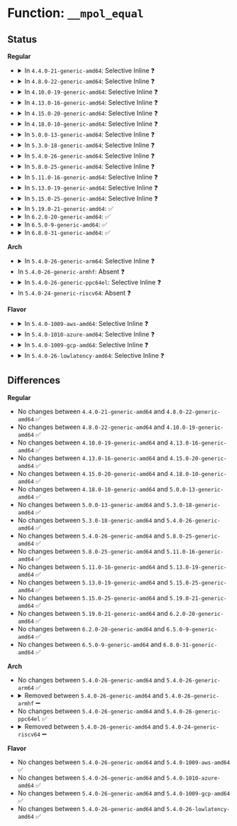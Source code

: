 # Function: <code>__mpol_equal</code>

## Status
<b>Regular</b>
<ul>
<li>
<details>
<summary>In <code>4.4.0-21-generic-amd64</code>: Selective Inline ❓</summary>

```c
bool __mpol_equal(struct mempolicy * a, struct mempolicy * b)
```

```json
{
  "name": "__mpol_equal",
  "collision_type": "Unique Global",
  "inline_type": "Selective",
  "funcs": [
    {
      "addr": 18446744071580820528,
      "name": "__mpol_equal",
      "external": true,
      "loc": "mm/mempolicy.c:2115",
      "file": "mm/mempolicy.c",
      "inline": "not declared, inlined",
      "caller_inline": [],
      "caller_func": [
        "mm/mmap.c:reusable_anon_vma",
        "mm/mmap.c:vma_merge",
        "mm/mmap.c:vma_merge",
        "mm/mmap.c:vma_merge",
        "mm/mempolicy.c:do_mbind",
        "mm/mempolicy.c:do_mbind"
      ]
    }
  ],
  "symbols": [
    {
      "addr": 18446744071580820528,
      "name": "__mpol_equal",
      "section": ".text",
      "bind": "STB_GLOBAL",
      "size": 112
    }
  ]
}
```
</details>
</li>
<li>
<details>
<summary>In <code>4.8.0-22-generic-amd64</code>: Selective Inline ❓</summary>

```c
bool __mpol_equal(struct mempolicy * a, struct mempolicy * b)
```

```json
{
  "name": "__mpol_equal",
  "collision_type": "Unique Global",
  "inline_type": "Selective",
  "funcs": [
    {
      "addr": 18446744071580945952,
      "name": "__mpol_equal",
      "external": true,
      "loc": "mm/mempolicy.c:2132",
      "file": "mm/mempolicy.c",
      "inline": "not declared, inlined",
      "caller_inline": [],
      "caller_func": [
        "mm/mmap.c:reusable_anon_vma",
        "mm/mmap.c:vma_merge",
        "mm/mmap.c:vma_merge",
        "mm/mmap.c:vma_merge",
        "mm/mempolicy.c:do_mbind",
        "mm/mempolicy.c:do_mbind"
      ]
    }
  ],
  "symbols": [
    {
      "addr": 18446744071580945952,
      "name": "__mpol_equal",
      "section": ".text",
      "bind": "STB_GLOBAL",
      "size": 108
    }
  ]
}
```
</details>
</li>
<li>
<details>
<summary>In <code>4.10.0-19-generic-amd64</code>: Selective Inline ❓</summary>

```c
bool __mpol_equal(struct mempolicy * a, struct mempolicy * b)
```

```json
{
  "name": "__mpol_equal",
  "collision_type": "Unique Global",
  "inline_type": "Selective",
  "funcs": [
    {
      "addr": 18446744071581018160,
      "name": "__mpol_equal",
      "external": true,
      "loc": "mm/mempolicy.c:2126",
      "file": "mm/mempolicy.c",
      "inline": "not declared, inlined",
      "caller_inline": [],
      "caller_func": [
        "mm/mmap.c:reusable_anon_vma",
        "mm/mmap.c:vma_merge",
        "mm/mmap.c:vma_merge",
        "mm/mmap.c:vma_merge",
        "mm/mempolicy.c:SYSC_mbind",
        "mm/mempolicy.c:SYSC_mbind"
      ]
    }
  ],
  "symbols": [
    {
      "addr": 18446744071581018160,
      "name": "__mpol_equal",
      "section": ".text",
      "bind": "STB_GLOBAL",
      "size": 159
    }
  ]
}
```
</details>
</li>
<li>
<details>
<summary>In <code>4.13.0-16-generic-amd64</code>: Selective Inline ❓</summary>

```c
bool __mpol_equal(struct mempolicy * a, struct mempolicy * b)
```

```json
{
  "name": "__mpol_equal",
  "collision_type": "Unique Global",
  "inline_type": "Selective",
  "funcs": [
    {
      "addr": 18446744071581064000,
      "name": "__mpol_equal",
      "external": true,
      "loc": "mm/mempolicy.c:2028",
      "file": "mm/mempolicy.c",
      "inline": "not declared, inlined",
      "caller_inline": [],
      "caller_func": [
        "mm/mmap.c:anon_vma_compatible",
        "mm/mmap.c:vma_merge",
        "mm/mmap.c:vma_merge",
        "mm/mmap.c:vma_merge",
        "mm/mempolicy.c:SYSC_mbind",
        "mm/mempolicy.c:SYSC_mbind"
      ]
    }
  ],
  "symbols": [
    {
      "addr": 18446744071581064000,
      "name": "__mpol_equal",
      "section": ".text",
      "bind": "STB_GLOBAL",
      "size": 184
    }
  ]
}
```
</details>
</li>
<li>
<details>
<summary>In <code>4.15.0-20-generic-amd64</code>: Selective Inline ❓</summary>

```c
bool __mpol_equal(struct mempolicy * a, struct mempolicy * b)
```

```json
{
  "name": "__mpol_equal",
  "collision_type": "Unique Global",
  "inline_type": "Selective",
  "funcs": [
    {
      "addr": 18446744071581175184,
      "name": "__mpol_equal",
      "external": true,
      "loc": "mm/mempolicy.c:2090",
      "file": "mm/mempolicy.c",
      "inline": "not declared, inlined",
      "caller_inline": [],
      "caller_func": [
        "mm/mmap.c:anon_vma_compatible",
        "mm/mmap.c:vma_merge",
        "mm/mmap.c:vma_merge",
        "mm/mmap.c:vma_merge",
        "mm/mempolicy.c:SYSC_mbind",
        "mm/mempolicy.c:SYSC_mbind"
      ]
    }
  ],
  "symbols": [
    {
      "addr": 18446744071581175184,
      "name": "__mpol_equal",
      "section": ".text",
      "bind": "STB_GLOBAL",
      "size": 184
    }
  ]
}
```
</details>
</li>
<li>
<details>
<summary>In <code>4.18.0-10-generic-amd64</code>: Selective Inline ❓</summary>

```c
bool __mpol_equal(struct mempolicy * a, struct mempolicy * b)
```

```json
{
  "name": "__mpol_equal",
  "collision_type": "Unique Global",
  "inline_type": "Selective",
  "funcs": [
    {
      "addr": 18446744071581319856,
      "name": "__mpol_equal",
      "external": true,
      "loc": "mm/mempolicy.c:2147",
      "file": "mm/mempolicy.c",
      "inline": "not declared, inlined",
      "caller_inline": [],
      "caller_func": [
        "mm/mmap.c:anon_vma_compatible",
        "mm/mmap.c:vma_merge",
        "mm/mmap.c:vma_merge",
        "mm/mmap.c:vma_merge",
        "mm/mempolicy.c:kernel_mbind",
        "mm/mempolicy.c:kernel_mbind"
      ]
    }
  ],
  "symbols": [
    {
      "addr": 18446744071581319856,
      "name": "__mpol_equal",
      "section": ".text",
      "bind": "STB_GLOBAL",
      "size": 185
    }
  ]
}
```
</details>
</li>
<li>
<details>
<summary>In <code>5.0.0-13-generic-amd64</code>: Selective Inline ❓</summary>

```c
bool __mpol_equal(struct mempolicy * a, struct mempolicy * b)
```

```json
{
  "name": "__mpol_equal",
  "collision_type": "Unique Global",
  "inline_type": "Selective",
  "funcs": [
    {
      "addr": 18446744071581404032,
      "name": "__mpol_equal",
      "external": true,
      "loc": "mm/mempolicy.c:2186",
      "file": "mm/mempolicy.c",
      "inline": "not declared, inlined",
      "caller_inline": [],
      "caller_func": [
        "mm/mmap.c:anon_vma_compatible",
        "mm/mmap.c:vma_merge",
        "mm/mmap.c:vma_merge",
        "mm/mmap.c:vma_merge",
        "mm/mempolicy.c:kernel_mbind",
        "mm/mempolicy.c:kernel_mbind"
      ]
    }
  ],
  "symbols": [
    {
      "addr": 18446744071581404032,
      "name": "__mpol_equal",
      "section": ".text",
      "bind": "STB_GLOBAL",
      "size": 208
    }
  ]
}
```
</details>
</li>
<li>
<details>
<summary>In <code>5.3.0-18-generic-amd64</code>: Selective Inline ❓</summary>

```c
bool __mpol_equal(struct mempolicy * a, struct mempolicy * b)
```

```json
{
  "name": "__mpol_equal",
  "collision_type": "Unique Global",
  "inline_type": "Selective",
  "funcs": [
    {
      "addr": 18446744071581516176,
      "name": "__mpol_equal",
      "external": true,
      "loc": "mm/mempolicy.c:2207",
      "file": "mm/mempolicy.c",
      "inline": "not declared, inlined",
      "caller_inline": [],
      "caller_func": [
        "mm/mmap.c:anon_vma_compatible",
        "mm/mmap.c:vma_merge",
        "mm/mmap.c:vma_merge",
        "mm/mmap.c:vma_merge",
        "mm/mempolicy.c:kernel_mbind",
        "mm/mempolicy.c:kernel_mbind"
      ]
    }
  ],
  "symbols": [
    {
      "addr": 18446744071581516176,
      "name": "__mpol_equal",
      "section": ".text",
      "bind": "STB_GLOBAL",
      "size": 223
    }
  ]
}
```
</details>
</li>
<li>
<details>
<summary>In <code>5.4.0-26-generic-amd64</code>: Selective Inline ❓</summary>

```c
bool __mpol_equal(struct mempolicy * a, struct mempolicy * b)
```

```json
{
  "name": "__mpol_equal",
  "collision_type": "Unique Global",
  "inline_type": "Selective",
  "funcs": [
    {
      "addr": 18446744071581580640,
      "name": "__mpol_equal",
      "external": true,
      "loc": "mm/mempolicy.c:2246",
      "file": "mm/mempolicy.c",
      "inline": "not declared, inlined",
      "caller_inline": [],
      "caller_func": [
        "mm/mmap.c:anon_vma_compatible",
        "mm/mmap.c:vma_merge",
        "mm/mmap.c:vma_merge",
        "mm/mmap.c:vma_merge",
        "mm/mempolicy.c:kernel_mbind",
        "mm/mempolicy.c:kernel_mbind"
      ]
    }
  ],
  "symbols": [
    {
      "addr": 18446744071581580640,
      "name": "__mpol_equal",
      "section": ".text",
      "bind": "STB_GLOBAL",
      "size": 223
    }
  ]
}
```
</details>
</li>
<li>
<details>
<summary>In <code>5.8.0-25-generic-amd64</code>: Selective Inline ❓</summary>

```c
bool __mpol_equal(struct mempolicy * a, struct mempolicy * b)
```

```json
{
  "name": "__mpol_equal",
  "collision_type": "Unique Global",
  "inline_type": "Selective",
  "funcs": [
    {
      "addr": 18446744071581792848,
      "name": "__mpol_equal",
      "external": true,
      "loc": "mm/mempolicy.c:2346",
      "file": "mm/mempolicy.c",
      "inline": "not declared, inlined",
      "caller_inline": [],
      "caller_func": [
        "mm/mmap.c:anon_vma_compatible",
        "mm/mmap.c:vma_merge",
        "mm/mmap.c:vma_merge",
        "mm/mmap.c:vma_merge",
        "mm/mempolicy.c:mbind_range",
        "mm/mempolicy.c:mbind_range"
      ]
    }
  ],
  "symbols": [
    {
      "addr": 18446744071581792848,
      "name": "__mpol_equal",
      "section": ".text",
      "bind": "STB_GLOBAL",
      "size": 223
    }
  ]
}
```
</details>
</li>
<li>
<details>
<summary>In <code>5.11.0-16-generic-amd64</code>: Selective Inline ❓</summary>

```c
bool __mpol_equal(struct mempolicy * a, struct mempolicy * b)
```

```json
{
  "name": "__mpol_equal",
  "collision_type": "Unique Global",
  "inline_type": "Selective",
  "funcs": [
    {
      "addr": 18446744071581840672,
      "name": "__mpol_equal",
      "external": true,
      "loc": "mm/mempolicy.c:2321",
      "file": "mm/mempolicy.c",
      "inline": "not declared, inlined",
      "caller_inline": [],
      "caller_func": [
        "mm/mmap.c:anon_vma_compatible",
        "mm/mmap.c:vma_merge",
        "mm/mmap.c:vma_merge",
        "mm/mmap.c:vma_merge",
        "mm/mempolicy.c:mbind_range",
        "mm/mempolicy.c:mbind_range"
      ]
    }
  ],
  "symbols": [
    {
      "addr": 18446744071581840672,
      "name": "__mpol_equal",
      "section": ".text",
      "bind": "STB_GLOBAL",
      "size": 223
    }
  ]
}
```
</details>
</li>
<li>
<details>
<summary>In <code>5.13.0-19-generic-amd64</code>: Selective Inline ❓</summary>

```c
bool __mpol_equal(struct mempolicy * a, struct mempolicy * b)
```

```json
{
  "name": "__mpol_equal",
  "collision_type": "Unique Global",
  "inline_type": "Selective",
  "funcs": [
    {
      "addr": 18446744071581871264,
      "name": "__mpol_equal",
      "external": true,
      "loc": "mm/mempolicy.c:2326",
      "file": "mm/mempolicy.c",
      "inline": "not declared, inlined",
      "caller_inline": [],
      "caller_func": [
        "mm/mmap.c:anon_vma_compatible",
        "mm/mmap.c:vma_merge",
        "mm/mmap.c:vma_merge",
        "mm/mmap.c:vma_merge",
        "mm/mempolicy.c:mbind_range",
        "mm/mempolicy.c:mbind_range"
      ]
    }
  ],
  "symbols": [
    {
      "addr": 18446744071581871264,
      "name": "__mpol_equal",
      "section": ".text",
      "bind": "STB_GLOBAL",
      "size": 224
    }
  ]
}
```
</details>
</li>
<li>
<details>
<summary>In <code>5.15.0-25-generic-amd64</code>: Selective Inline ❓</summary>

```c
bool __mpol_equal(struct mempolicy * a, struct mempolicy * b)
```

```json
{
  "name": "__mpol_equal",
  "collision_type": "Unique Global",
  "inline_type": "Selective",
  "funcs": [
    {
      "addr": 18446744071582162976,
      "name": "__mpol_equal",
      "external": true,
      "loc": "mm/mempolicy.c:2244",
      "file": "mm/mempolicy.c",
      "inline": "not declared, inlined",
      "caller_inline": [],
      "caller_func": [
        "mm/mmap.c:anon_vma_compatible",
        "mm/mmap.c:vma_merge",
        "mm/mmap.c:vma_merge",
        "mm/mmap.c:vma_merge",
        "mm/mempolicy.c:mbind_range",
        "mm/mempolicy.c:mbind_range"
      ]
    }
  ],
  "symbols": [
    {
      "addr": 18446744071582162976,
      "name": "__mpol_equal",
      "section": ".text",
      "bind": "STB_GLOBAL",
      "size": 192
    }
  ]
}
```
</details>
</li>
<li>
<details>
<summary>In <code>5.19.0-21-generic-amd64</code>: ✅</summary>

```c
bool __mpol_equal(struct mempolicy * a, struct mempolicy * b)
```

```json
{
  "name": "__mpol_equal",
  "collision_type": "Unique Global",
  "inline_type": "No",
  "funcs": [
    {
      "addr": 18446744071582619376,
      "name": "__mpol_equal",
      "external": true,
      "loc": "mm/mempolicy.c:2418",
      "file": "mm/mempolicy.c",
      "inline": "seen, unknown",
      "caller_inline": [],
      "caller_func": [
        "mm/mmap.c:anon_vma_compatible",
        "mm/mmap.c:vma_merge",
        "mm/mmap.c:vma_merge",
        "mm/mmap.c:vma_merge",
        "mm/mempolicy.c:mbind_range"
      ]
    }
  ],
  "symbols": [
    {
      "addr": 18446744071582619376,
      "name": "__mpol_equal",
      "section": ".text",
      "bind": "STB_GLOBAL",
      "size": 228
    }
  ]
}
```
</details>
</li>
<li>
<details>
<summary>In <code>6.2.0-20-generic-amd64</code>: ✅</summary>

```c
bool __mpol_equal(struct mempolicy * a, struct mempolicy * b)
```

```json
{
  "name": "__mpol_equal",
  "collision_type": "Unique Global",
  "inline_type": "No",
  "funcs": [
    {
      "addr": 18446744071583143280,
      "name": "__mpol_equal",
      "external": true,
      "loc": "mm/mempolicy.c:2433",
      "file": "mm/mempolicy.c",
      "inline": "seen, unknown",
      "caller_inline": [],
      "caller_func": [
        "mm/mmap.c:find_mergeable_anon_vma",
        "mm/mmap.c:vma_merge",
        "mm/mmap.c:vma_merge",
        "mm/mmap.c:vma_merge",
        "mm/mempolicy.c:mbind_range"
      ]
    }
  ],
  "symbols": [
    {
      "addr": 18446744071583143280,
      "name": "__mpol_equal",
      "section": ".text",
      "bind": "STB_GLOBAL",
      "size": 228
    }
  ]
}
```
</details>
</li>
<li>
<details>
<summary>In <code>6.5.0-9-generic-amd64</code>: ✅</summary>

```c
bool __mpol_equal(struct mempolicy * a, struct mempolicy * b)
```

```json
{
  "name": "__mpol_equal",
  "collision_type": "Unique Global",
  "inline_type": "No",
  "funcs": [
    {
      "addr": 18446744071583353712,
      "name": "__mpol_equal",
      "external": true,
      "loc": "mm/mempolicy.c:2444",
      "file": "mm/mempolicy.c",
      "inline": "seen, unknown",
      "caller_inline": [],
      "caller_func": [
        "mm/mmap.c:find_mergeable_anon_vma",
        "mm/mmap.c:vma_merge",
        "mm/mmap.c:vma_merge",
        "mm/mempolicy.c:mbind_range"
      ]
    }
  ],
  "symbols": [
    {
      "addr": 18446744071583353712,
      "name": "__mpol_equal",
      "section": ".text",
      "bind": "STB_GLOBAL",
      "size": 228
    }
  ]
}
```
</details>
</li>
<li>
<details>
<summary>In <code>6.8.0-31-generic-amd64</code>: ✅</summary>

```c
bool __mpol_equal(struct mempolicy * a, struct mempolicy * b)
```

```json
{
  "name": "__mpol_equal",
  "collision_type": "Unique Global",
  "inline_type": "No",
  "funcs": [
    {
      "addr": 18446744071583589488,
      "name": "__mpol_equal",
      "external": true,
      "loc": "mm/mempolicy.c:2346",
      "file": "mm/mempolicy.c",
      "inline": "seen, unknown",
      "caller_inline": [],
      "caller_func": [
        "mm/mmap.c:find_mergeable_anon_vma",
        "mm/mmap.c:vma_merge",
        "mm/mmap.c:vma_merge",
        "mm/mempolicy.c:mbind_range"
      ]
    }
  ],
  "symbols": [
    {
      "addr": 18446744071583589488,
      "name": "__mpol_equal",
      "section": ".text",
      "bind": "STB_GLOBAL",
      "size": 228
    }
  ]
}
```
</details>
</li>
</ul>
<b>Arch</b>
<ul>
<li>
<details>
<summary>In <code>5.4.0-26-generic-arm64</code>: Selective Inline ❓</summary>

```c
bool __mpol_equal(struct mempolicy * a, struct mempolicy * b)
```

```json
{
  "name": "__mpol_equal",
  "collision_type": "Unique Global",
  "inline_type": "Selective",
  "funcs": [
    {
      "addr": 18446603336493018440,
      "name": "__mpol_equal",
      "external": true,
      "loc": "mm/mempolicy.c:2246",
      "file": "mm/mempolicy.c",
      "inline": "not declared, inlined",
      "caller_inline": [],
      "caller_func": [
        "mm/mmap.c:anon_vma_compatible",
        "mm/mmap.c:vma_merge",
        "mm/mmap.c:vma_merge",
        "mm/mmap.c:vma_merge",
        "mm/mempolicy.c:kernel_mbind",
        "mm/mempolicy.c:kernel_mbind"
      ]
    }
  ],
  "symbols": [
    {
      "addr": 18446603336493018440,
      "name": "__mpol_equal",
      "section": ".text",
      "bind": "STB_GLOBAL",
      "size": 220
    }
  ]
}
```
</details>
</li>
<li>
In <code>5.4.0-26-generic-armhf</code>: Absent ❓
</li>
<li>
<details>
<summary>In <code>5.4.0-26-generic-ppc64el</code>: Selective Inline ❓</summary>

```c
bool __mpol_equal(struct mempolicy * a, struct mempolicy * b)
```

```json
{
  "name": "__mpol_equal",
  "collision_type": "Unique Global",
  "inline_type": "Selective",
  "funcs": [
    {
      "addr": 13835058055286446096,
      "name": "__mpol_equal",
      "external": true,
      "loc": "mm/mempolicy.c:2246",
      "file": "mm/mempolicy.c",
      "inline": "not declared, inlined",
      "caller_inline": [],
      "caller_func": [
        "mm/mmap.c:anon_vma_compatible",
        "mm/mmap.c:vma_merge",
        "mm/mmap.c:vma_merge",
        "mm/mmap.c:vma_merge",
        "mm/mempolicy.c:do_mbind",
        "mm/mempolicy.c:do_mbind"
      ]
    }
  ],
  "symbols": [
    {
      "addr": 13835058055286446096,
      "name": "__mpol_equal",
      "section": ".text",
      "bind": "STB_GLOBAL",
      "size": 332
    }
  ]
}
```
</details>
</li>
<li>
In <code>5.4.0-24-generic-riscv64</code>: Absent ❓
</li>
</ul>
<b>Flavor</b>
<ul>
<li>
<details>
<summary>In <code>5.4.0-1009-aws-amd64</code>: Selective Inline ❓</summary>

```c
bool __mpol_equal(struct mempolicy * a, struct mempolicy * b)
```

```json
{
  "name": "__mpol_equal",
  "collision_type": "Unique Global",
  "inline_type": "Selective",
  "funcs": [
    {
      "addr": 18446744071581549376,
      "name": "__mpol_equal",
      "external": true,
      "loc": "mm/mempolicy.c:2246",
      "file": "mm/mempolicy.c",
      "inline": "not declared, inlined",
      "caller_inline": [],
      "caller_func": [
        "mm/mmap.c:anon_vma_compatible",
        "mm/mmap.c:vma_merge",
        "mm/mmap.c:vma_merge",
        "mm/mmap.c:vma_merge",
        "mm/mempolicy.c:kernel_mbind",
        "mm/mempolicy.c:kernel_mbind"
      ]
    }
  ],
  "symbols": [
    {
      "addr": 18446744071581549376,
      "name": "__mpol_equal",
      "section": ".text",
      "bind": "STB_GLOBAL",
      "size": 223
    }
  ]
}
```
</details>
</li>
<li>
<details>
<summary>In <code>5.4.0-1010-azure-amd64</code>: Selective Inline ❓</summary>

```c
bool __mpol_equal(struct mempolicy * a, struct mempolicy * b)
```

```json
{
  "name": "__mpol_equal",
  "collision_type": "Unique Global",
  "inline_type": "Selective",
  "funcs": [
    {
      "addr": 18446744071581491024,
      "name": "__mpol_equal",
      "external": true,
      "loc": "mm/mempolicy.c:2246",
      "file": "mm/mempolicy.c",
      "inline": "not declared, inlined",
      "caller_inline": [],
      "caller_func": [
        "mm/mmap.c:anon_vma_compatible",
        "mm/mmap.c:vma_merge",
        "mm/mmap.c:vma_merge",
        "mm/mmap.c:vma_merge",
        "mm/mempolicy.c:kernel_mbind",
        "mm/mempolicy.c:kernel_mbind"
      ]
    }
  ],
  "symbols": [
    {
      "addr": 18446744071581491024,
      "name": "__mpol_equal",
      "section": ".text",
      "bind": "STB_GLOBAL",
      "size": 223
    }
  ]
}
```
</details>
</li>
<li>
<details>
<summary>In <code>5.4.0-1009-gcp-amd64</code>: Selective Inline ❓</summary>

```c
bool __mpol_equal(struct mempolicy * a, struct mempolicy * b)
```

```json
{
  "name": "__mpol_equal",
  "collision_type": "Unique Global",
  "inline_type": "Selective",
  "funcs": [
    {
      "addr": 18446744071581540688,
      "name": "__mpol_equal",
      "external": true,
      "loc": "mm/mempolicy.c:2246",
      "file": "mm/mempolicy.c",
      "inline": "not declared, inlined",
      "caller_inline": [],
      "caller_func": [
        "mm/mmap.c:anon_vma_compatible",
        "mm/mmap.c:vma_merge",
        "mm/mmap.c:vma_merge",
        "mm/mmap.c:vma_merge",
        "mm/mempolicy.c:kernel_mbind",
        "mm/mempolicy.c:kernel_mbind"
      ]
    }
  ],
  "symbols": [
    {
      "addr": 18446744071581540688,
      "name": "__mpol_equal",
      "section": ".text",
      "bind": "STB_GLOBAL",
      "size": 223
    }
  ]
}
```
</details>
</li>
<li>
<details>
<summary>In <code>5.4.0-26-lowlatency-amd64</code>: Selective Inline ❓</summary>

```c
bool __mpol_equal(struct mempolicy * a, struct mempolicy * b)
```

```json
{
  "name": "__mpol_equal",
  "collision_type": "Unique Global",
  "inline_type": "Selective",
  "funcs": [
    {
      "addr": 18446744071581605712,
      "name": "__mpol_equal",
      "external": true,
      "loc": "mm/mempolicy.c:2246",
      "file": "mm/mempolicy.c",
      "inline": "not declared, inlined",
      "caller_inline": [],
      "caller_func": [
        "mm/mmap.c:anon_vma_compatible",
        "mm/mmap.c:vma_merge",
        "mm/mmap.c:vma_merge",
        "mm/mmap.c:vma_merge",
        "mm/mempolicy.c:kernel_mbind",
        "mm/mempolicy.c:kernel_mbind"
      ]
    }
  ],
  "symbols": [
    {
      "addr": 18446744071581605712,
      "name": "__mpol_equal",
      "section": ".text",
      "bind": "STB_GLOBAL",
      "size": 223
    }
  ]
}
```
</details>
</li>
</ul>

## Differences
<b>Regular</b>
<ul>
<li>
No changes between <code>4.4.0-21-generic-amd64</code> and <code>4.8.0-22-generic-amd64</code> ✅
</li>
<li>
No changes between <code>4.8.0-22-generic-amd64</code> and <code>4.10.0-19-generic-amd64</code> ✅
</li>
<li>
No changes between <code>4.10.0-19-generic-amd64</code> and <code>4.13.0-16-generic-amd64</code> ✅
</li>
<li>
No changes between <code>4.13.0-16-generic-amd64</code> and <code>4.15.0-20-generic-amd64</code> ✅
</li>
<li>
No changes between <code>4.15.0-20-generic-amd64</code> and <code>4.18.0-10-generic-amd64</code> ✅
</li>
<li>
No changes between <code>4.18.0-10-generic-amd64</code> and <code>5.0.0-13-generic-amd64</code> ✅
</li>
<li>
No changes between <code>5.0.0-13-generic-amd64</code> and <code>5.3.0-18-generic-amd64</code> ✅
</li>
<li>
No changes between <code>5.3.0-18-generic-amd64</code> and <code>5.4.0-26-generic-amd64</code> ✅
</li>
<li>
No changes between <code>5.4.0-26-generic-amd64</code> and <code>5.8.0-25-generic-amd64</code> ✅
</li>
<li>
No changes between <code>5.8.0-25-generic-amd64</code> and <code>5.11.0-16-generic-amd64</code> ✅
</li>
<li>
No changes between <code>5.11.0-16-generic-amd64</code> and <code>5.13.0-19-generic-amd64</code> ✅
</li>
<li>
No changes between <code>5.13.0-19-generic-amd64</code> and <code>5.15.0-25-generic-amd64</code> ✅
</li>
<li>
No changes between <code>5.15.0-25-generic-amd64</code> and <code>5.19.0-21-generic-amd64</code> ✅
</li>
<li>
No changes between <code>5.19.0-21-generic-amd64</code> and <code>6.2.0-20-generic-amd64</code> ✅
</li>
<li>
No changes between <code>6.2.0-20-generic-amd64</code> and <code>6.5.0-9-generic-amd64</code> ✅
</li>
<li>
No changes between <code>6.5.0-9-generic-amd64</code> and <code>6.8.0-31-generic-amd64</code> ✅
</li>
</ul>
<b>Arch</b>
<ul>
<li>
No changes between <code>5.4.0-26-generic-amd64</code> and <code>5.4.0-26-generic-arm64</code> ✅
</li>
<li>
<details>
<summary>Removed between <code>5.4.0-26-generic-amd64</code> and <code>5.4.0-26-generic-armhf</code> ➖</summary>

```c
bool __mpol_equal(struct mempolicy * a, struct mempolicy * b)
```
</details>
</li>
<li>
No changes between <code>5.4.0-26-generic-amd64</code> and <code>5.4.0-26-generic-ppc64el</code> ✅
</li>
<li>
<details>
<summary>Removed between <code>5.4.0-26-generic-amd64</code> and <code>5.4.0-24-generic-riscv64</code> ➖</summary>

```c
bool __mpol_equal(struct mempolicy * a, struct mempolicy * b)
```
</details>
</li>
</ul>
<b>Flavor</b>
<ul>
<li>
No changes between <code>5.4.0-26-generic-amd64</code> and <code>5.4.0-1009-aws-amd64</code> ✅
</li>
<li>
No changes between <code>5.4.0-26-generic-amd64</code> and <code>5.4.0-1010-azure-amd64</code> ✅
</li>
<li>
No changes between <code>5.4.0-26-generic-amd64</code> and <code>5.4.0-1009-gcp-amd64</code> ✅
</li>
<li>
No changes between <code>5.4.0-26-generic-amd64</code> and <code>5.4.0-26-lowlatency-amd64</code> ✅
</li>
</ul>
